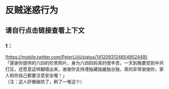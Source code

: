 # 反贼迷惑行为
## 请自行点击链接查看上下文

### 1：  
[https://mobile.twitter.com/PeterLiiiii/status/1412093124654952449]  
「感谢你提供的六四的珍贵照片，身为六四妈妈真的很辛苦，一天到晚要受到中共打压，还愿意这样翻墙出来，谢谢你支持港独藏独疆独台独，真的非常谢谢你，家人和你自己都要注意安全喔！」  
（注：这人好像破防了，刷了一堆这个）  
